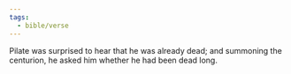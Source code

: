 ```yaml
---
tags:
  - bible/verse
---
```

Pilate was surprised to hear that he was already dead; and summoning the centurion, he asked him whether he had been dead long.